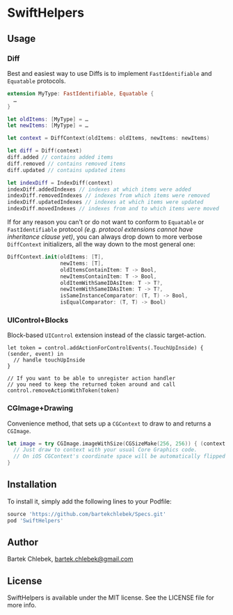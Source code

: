 # SwiftHelpers

## Usage

### Diff

Best and easiest way to use Diffs is to implement `FastIdentifiable` and `Equatable` protocols.

```swift
extension MyType: FastIdentifiable, Equatable {
  …
}

let oldItems: [MyType] = …
let newItems: [MyType] = …

let context = DiffContext(oldItems: oldItems, newItems: newItems)

let diff = Diff(context)
diff.added // contains added items
diff.removed // contains removed items
diff.updated // contains updated items

let indexDiff = IndexDiff(context)
indexDiff.addedIndexes // indexes at which items were added
indexDiff.removedIndexes // indexes from which items were removed
indexDiff.updatedIndexes // indexes at which items were updated
indexDiff.movedIndexes // indexes from and to which items were moved
```

If for any reason you can't or do not want to conform to `Equatable` or `FastIdentifiable` protocol *(e.g. protocol extensions cannot have inheritance clause yet)*, you can always drop down to more verbose `DiffContext` initializers, all the way down to the most general one:

```swift
DiffContext.init(oldItems: [T],
                 newItems: [T],
                 oldItemsContainItem: T -> Bool,
                 newItemsContainItem: T -> Bool,
                 oldItemWithSameIDAsItem: T -> T?,
                 newItemWithSameIDAsItem: T -> T?,
                 isSameInstanceComparator: (T, T) -> Bool,
                 isEqualComparator: (T, T) -> Bool)
```

### UIControl+Blocks

Block-based `UIControl` extension instead of the classic target-action.

```
let token = control.addActionForControlEvents(.TouchUpInside) { (sender, event) in
  // handle touchUpInside
}

// If you want to be able to unregister action handler
// you need to keep the returned token around and call
control.removeActionWithToken(token)
```

### CGImage+Drawing

Convenience method, that sets up a `CGContext` to draw to and returns a `CGImage`.

```swift
let image = try CGImage.imageWithSize(CGSizeMake(256, 256)) { (context, size) in
  // Just draw to context with your usual Core Graphics code.
  // On iOS CGContext's coordinate space will be automatically flipped and translated so that (0, 0) is at the top-left corner.
}
```

## Installation

To install it, simply add the following lines to your Podfile:

```ruby
source 'https://github.com/bartekchlebek/Specs.git'
pod 'SwiftHelpers'
```

## Author

Bartek Chlebek, bartek.chlebek@gmail.com

## License

SwiftHelpers is available under the MIT license. See the LICENSE file for more info.
